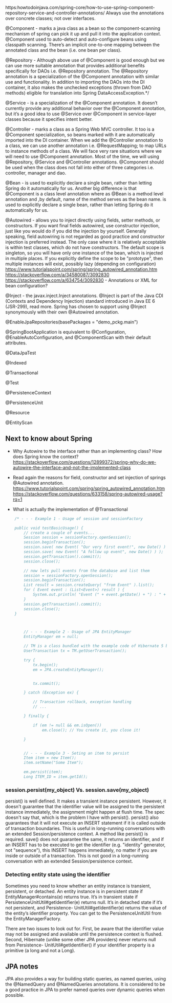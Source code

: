 
 https:howtodoinjava.com/spring-core/how-to-use-spring-component-repository-service-and-controller-annotations/
 Always use the annotations over concrete classes; not over interfaces.

 @Component - marks a java class as a bean so the component-scanning mechanism of spring can pick
 it up and pull it into the application context. @Component used to auto-detect and auto-configure
 beans using classpath scanning. There’s an implicit one-to-one mapping between the
 annotated class and the bean (i.e. one bean per class).

 @Repository - Although above use of @Component is good enough but we can use more suitable annotation that provides
 additional benefits specifically for DAOs i.e. @Repository annotation. The @Repository annotation is
 a specialization of the @Component annotation with similar use and functionality.
 In addition to importing the DAOs into the DI container, it also makes the unchecked exceptions
 (thrown from DAO methods) eligible for translation into Spring DataAccessException.*/

 @Service - is a specialization of the @Component annotation.
 It doesn’t currently provide any additional behavior over the @Component annotation,
 but it’s a good idea to use @Service over @Component in service-layer classes because it specifies intent better.

 @Controller - marks a class as a Spring Web MVC controller.
 It too is a @Component specialization, so beans marked with it are automatically imported into the DI container.
 When we add the @Controller annotation to a class, we can use another
 annotation i.e. @RequestMapping; to map URLs to instance methods of a class.
 We will face very rare situations where we will need to use @Component annotation.
 Most of the time, we will using @Repository, @Service and @Controller annotations. @Component should be used
 when the class does not fall into either of three categories i.e. controller, manager and dao.

 @Bean - is used to explicitly declare a single bean, rather than letting Spring do it automatically for us.
 Another big difference is that @Component is a class level annotation where as @Bean is a method level
 annotation and ,by default, name of the method serves as the bean name.  is used to explicitly declare
 a single bean, rather than letting Spring do it automatically for us.

 @Autowired - allows you to inject directly using fields, setter methods, or constructors.
 If you want final fields autowired, use constructor injection, just like you would do if you did 
 the injection by yourself. Generally speaking, field autowiring is not 
 regarded as good practice and constructor injection is preferred instead. The only case where it is relatively 
 acceptable is within test classes, which do not have constructors. The default scope is singleton, so you will 
 have only one instance of the bean, which is injected in multiple places. If you explicitly define the 
 scope to be "prototype", then multiple instances will exist, possibly lazy (depending on configuration)
 https://www.tutorialspoint.com/spring/spring_autowired_annotation.htm
 https://stackoverflow.com/a/34580087/3092830
 https://stackoverflow.com/a/634754/3092830 - Annotations or XML for bean configuration?

 @Inject - the javax.inject.Inject annotations. @Inject is part of the Java CDI (Contexts and Dependency Injection) 
 standard introduced in Java EE 6 (JSR-299), read more. Spring has chosen to support using @Inject synonymously 
 with their own @Autowired annotation.

 @EnableJpaRepositories(basePackages = "demo_pckg.main")

 @SpringBootApplication is equivalent to @Configuration, @EnableAutoConfiguration, and @ComponentScan with their default attributes.

 @DataJpaTest

 @Indexed

 @Transactional

 @Test

 @PersistenceContext

 @PersistenceUnit

 @Resource

 @EntityScan






## Next to know about Spring
- Why Autowire to the interface rather than an implementing class? How does Spring know the context?
https://stackoverflow.com/questions/12899372/spring-why-do-we-autowire-the-interface-and-not-the-implemented-class


- Read again the reasons for field, constructor and set injection of springs @Autowired annotation.
https://www.tutorialspoint.com/spring/spring_autowired_annotation.htm
https://stackoverflow.com/questions/633158/spring-autowired-usage?rq=1

- What is actually the implementation of @Transactional


```java
    /* - - - Example 1 - Usage of session and sessionFactory

    public void testBasicUsage() {
        // create a couple of events...
        Session session = sessionFactory.openSession();
        session.beginTransaction();
        session.save( new Event( "Our very first event!", new Date() ) );
        session.save( new Event( "A follow up event", new Date() ) );
        session.getTransaction().commit();
        session.close();

        // now lets pull events from the database and list them
        session = sessionFactory.openSession();
        session.beginTransaction();
        List result = session.createQuery( "from Event" ).list();
        for ( Event event : (List<Event>) result ) {
            System.out.println( "Event (" + event.getDate() + ") : " + event.getTitle() );
        }
        session.getTransaction().commit();
        session.close();
    }



        // - - - Example 2 - Usage of JPA EntityManager
        EntityManager em = null;

        // TM is a class bundled with the example code of Hibernate 5 book.
        UserTransaction tx = TM.getUserTransaction();

        try {
            tx.begin();
            em = JPA.createEntityManager();


            tx.commit();

        } catch (Exception ex) {

            // Transaction rollback, exception handling
            // ...

        } finally {

            if (em != null && em.isOpen())
                em.close(); // You create it, you close it!

        }


        // - - - Example 3 - Seting an item to persist
        Item item = new Item();
        item.setName("Some Item");

        em.persist(item);
        Long ITEM_ID = item.getId();
```

### session.persist(my_object) Vs. session.save(my_object)
persist() is well defined. It makes a transient instance persistent. However, it doesn't guarantee that the identifier value will be assigned to the persistent instance immediately, the assignment might happen at flush time. The spec doesn't say that, which is the problem I have with persist().
persist() also guarantees that it will not execute an INSERT statement if it is called outside of transaction boundaries. This is useful in long-running conversations with an extended Session/persistence context. A method like persist() is required.
save() does not guarantee the same, it returns an identifier, and if an INSERT has to be executed to get the identifier (e.g. "identity" generator, not "sequence"), this INSERT happens immediately, no matter if you are inside or outside of a transaction. This is not good in a long-running conversation with an extended Session/persistence context.


### Detecting entity state using the identifier
Sometimes you need to know whether an entity instance is transient, persistent, or
detached. An entity instance is in persistent state if EntityManager#contains(e)
returns true. It’s in transient state if PersistenceUnitUtil#getIdentifier(e)
returns null. It’s in detached state if it’s not persistent, and Persistence-
UnitUtil#getIdentifier(e) returns the value of the entity’s identifier property.
You can get to the PersistenceUnitUtil from the EntityManagerFactory.

There are two issues to look out for. First, be aware that the identifier value may not
be assigned and available until the persistence context is flushed. Second, Hibernate
(unlike some other JPA providers) never returns null from Persistence-
UnitUtil#getIdentifier() if your identifier property is a primitive (a long and not
a Long).


## JPA notes
JPA also provides a way for building static queries, as named queries, using the @NamedQuery and @NamedQueries annotations.
It is considered to be a good practice in JPA to prefer named queries over dynamic queries when possible.
